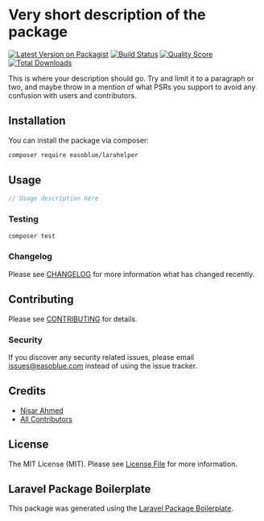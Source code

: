 # Very short description of the package

[![Latest Version on Packagist](https://img.shields.io/packagist/v/easoblue/larahelper.svg?style=flat-square)](https://packagist.org/packages/easoblue/larahelper)
[![Build Status](https://img.shields.io/travis/easoblue/larahelper/master.svg?style=flat-square)](https://travis-ci.org/easoblue/larahelper)
[![Quality Score](https://img.shields.io/scrutinizer/g/easoblue/larahelper.svg?style=flat-square)](https://scrutinizer-ci.com/g/easoblue/larahelper)
[![Total Downloads](https://img.shields.io/packagist/dt/easoblue/larahelper.svg?style=flat-square)](https://packagist.org/packages/easoblue/larahelper)

This is where your description should go. Try and limit it to a paragraph or two, and maybe throw in a mention of what PSRs you support to avoid any confusion with users and contributors.

## Installation

You can install the package via composer:

```bash
composer require easoblue/larahelper
```

## Usage

``` php
// Usage description here
```

### Testing

``` bash
composer test
```

### Changelog

Please see [CHANGELOG](CHANGELOG.md) for more information what has changed recently.

## Contributing

Please see [CONTRIBUTING](CONTRIBUTING.md) for details.

### Security

If you discover any security related issues, please email issues@easoblue.com instead of using the issue tracker.

## Credits

- [Nisar Ahmed](https://github.com/easoblue)
- [All Contributors](../../contributors)

## License

The MIT License (MIT). Please see [License File](LICENSE.md) for more information.

## Laravel Package Boilerplate

This package was generated using the [Laravel Package Boilerplate](https://laravelpackageboilerplate.com).